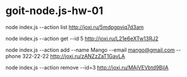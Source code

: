 # goit-node.js-hw-01

node index.js --action list
http://joxi.ru/5mdpgpviq7d3am

node index.js --action get --id 5
http://joxi.ru/L21e6eXTw13RJ2

node index.js --action add --name Mango --email mango@gmail.com --phone 322-22-22
http://joxi.ru/zANZzZaT1GavLA

node index.js --action remove --id=3
http://joxi.ru/MAjVEVbtd9BjlA
